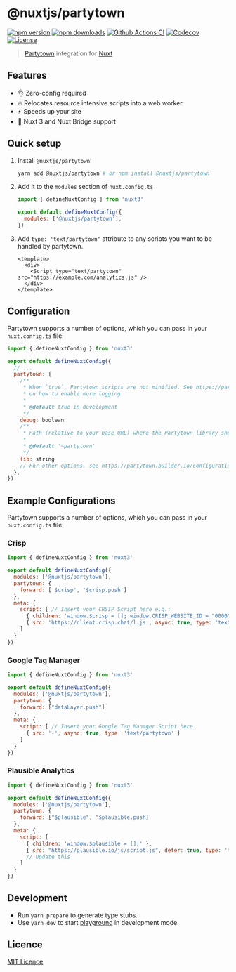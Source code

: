 # @nuxtjs/partytown

[![npm version][npm-version-src]][npm-version-href]
[![npm downloads][npm-downloads-src]][npm-downloads-href]
[![Github Actions CI][github-actions-ci-src]][github-actions-ci-href]
[![Codecov][codecov-src]][codecov-href]
[![License][license-src]][license-href]

> [Partytown](https://partytown.builder.io/) integration for [Nuxt](https://v3.nuxtjs.org)

## Features

- 👌 Zero-config required
- 🔥 Relocates resource intensive scripts into a web worker
- ⚡️ Speeds up your site
- 💯 Nuxt 3 and Nuxt Bridge support

## Quick setup

1. Install `@nuxtjs/partytown`!

   ```bash
   yarn add @nuxtjs/partytown # or npm install @nuxtjs/partytown
   ```

2. Add it to the `modules` section of `nuxt.config.ts`

   ```js
   import { defineNuxtConfig } from 'nuxt3'

   export default defineNuxtConfig({
     modules: ['@nuxtjs/partytown'],
   })
   ```

3. Add `type: 'text/partytown'` attribute to any scripts you want to be handled by partytown.

   ```vue
   <template>
     <div>
       <Script type="text/partytown" src="https://example.com/analytics.js" />
     </div>
   </template>
   ```

## Configuration

Partytown supports a number of options, which you can pass in your `nuxt.config.ts` file:

```js
import { defineNuxtConfig } from 'nuxt3'

export default defineNuxtConfig({
  // ...
  partytown: {
    /**
     * When `true`, Partytown scripts are not minified. See https://partytown.builder.io/configuration
     * on how to enable more logging.
     *
     * @default true in development
     */
    debug: boolean
    /**
     * Path (relative to your base URL) where the Partytown library should be served from.
     *
     * @default '~partytown'
     */
    lib: string
    // For other options, see https://partytown.builder.io/configuration
  },
})
```

## Example Configurations 

Partytown supports a number of options, which you can pass in your `nuxt.config.ts` file:


### Crisp
```js
import { defineNuxtConfig } from 'nuxt3'

export default defineNuxtConfig({
  modules: ['@nuxtjs/partytown'],
  partytown: {
    forward: ['$crisp', '$crisp.push']
  },
  meta: {
    script: [ // Insert your CRSIP Script here e.g.:
      { children: 'window.$crisp = []; window.CRISP_WEBSITE_ID = "0000"' },
      { src: 'https://client.crisp.chat/l.js', async: true, type: 'text/partytown' } 
    ]
  }
})
```

### Google Tag Manager
```js
import { defineNuxtConfig } from 'nuxt3'

export default defineNuxtConfig({
  modules: ['@nuxtjs/partytown'],
  partytown: {
    forward: ["dataLayer.push"]
  },
  meta: {
    script: [ // Insert your Google Tag Manager Script here
      { src: '-', async: true, type: 'text/partytown' } 
    ]
  }
})
```

### Plausible Analytics
```js
import { defineNuxtConfig } from 'nuxt3'

export default defineNuxtConfig({
  modules: ['@nuxtjs/partytown'],
  partytown: {
    forward: ["$plausible", "$plausible.push]
  },
  meta: {
    script: [
	  { children: 'window.$plausible = [];' },
      { src: "https://plausible.io/js/script.js", defer: true, type: 'text/partytown', 'data-domain': "your-domains" }  
	  // Update this
    ]
  }
})
```

## Development

- Run `yarn prepare` to generate type stubs.
- Use `yarn dev` to start [playground](./playground) in development mode.

## Licence

[MIT Licence](./LICENCE)

<!-- Badges -->

[npm-version-src]: https://img.shields.io/npm/v/@nuxtjs/partytown/latest.svg
[npm-version-href]: https://npmjs.com/package/@nuxtjs/partytown
[npm-downloads-src]: https://img.shields.io/npm/dm/@nuxtjs/partytown.svg
[npm-downloads-href]: https://npmjs.com/package/@nuxtjs/partytown
[github-actions-ci-src]: https://github.com/nuxt-community/partytown-module/workflows/ci/badge.svg
[github-actions-ci-href]: https://github.com/nuxt-community/partytown-module/actions?query=workflow%3Aci
[codecov-src]: https://img.shields.io/codecov/c/github/nuxt-community/partytown-module.svg
[codecov-href]: https://codecov.io/gh/nuxt-community/partytown-module
[license-src]: https://img.shields.io/npm/l/@nuxtjs/partytown.svg
[license-href]: https://npmjs.com/package/@nuxtjs/partytown
